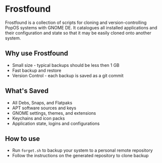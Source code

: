 # Frostfound

Frostfound is a collection of scripts for cloning and version-controlling PopOS
systems with GNOME DE. It catalogues all installed applications and their configuration and 
state so that it may be easily cloned onto another system.

## Why use Frostfound
- Small size - typical backups should be less then 1 GB 
- Fast backup and restore
- Version Control - each backup is saved as a git commit

## What's Saved
- All Debs, Snaps, and Flatpaks
- APT software sources and keys
- GNOME settings, themes, and extensions
- Keychains and icon packs
- Application state, logins and configurations

## How to use
- Run ``forget.sh`` to backup your system to a personal remote repository
- Follow the instructions on the generated repository to clone backup
